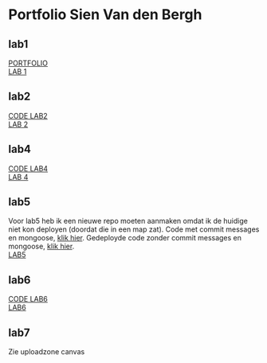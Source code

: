 # Portfolio Sien Van den Bergh

## lab1
[PORTFOLIO](https://github.com/Sienvdb/DEV5-myportfolio)</br>
[LAB 1](https://github.com/Sienvdb/dev5-lab1)

## lab2
[CODE LAB2](https://github.com/Sienvdb/DEV5-myportfolio/tree/main/labo2)</br>
[LAB 2](https://codesandbox.io/s/lab2-sienvandenbergh-pvtrwb)

## lab4
[CODE LAB4](https://github.com/Sienvdb/DEV5-myportfolio)</br>
[LAB 4](https://lab4-hlpfzpsyc-sienvdb.vercel.app/)

## lab5
Voor lab5 heb ik een nieuwe repo moeten aanmaken omdat ik de huidige niet kon deployen (doordat die in een map zat). Code met commit messages en mongoose, [klik hier](https://github.com/Sienvdb/DEV5-myportfolio/tree/main/lab5). Gedeployde code zonder commit messages en mongoose, [klik hier](https://github.com/Sienvdb/node_lab5_try2).</br>
[LAB5](https://codepen.io/sienvdb/pen/zYaxyqR?__cf_chl_tk=8425bnXDBdePtbuaEzxTn1NpdQ8E_VeSa5usNyztC94-1666901586-0-gaNycGzNCtE)
  
## lab6
[CODE LAB6](https://github.com/Sienvdb/DEV5-myportfolio/tree/main/lab6) </br>
[LAB6](https://labo6-tiktok-vue.vercel.app/)

## lab7
Zie uploadzone canvas